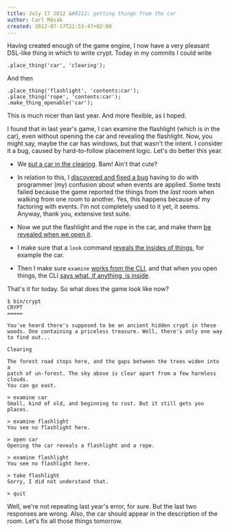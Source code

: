 ```yaml
---
title: July 17 2012 &#8212; getting things from the car
author: Carl Mäsak
created: 2012-07-17T22:53:47+02:00
---
```

Having created enough of the game engine, I now have a very pleasant DSL-like
thing in which to write crypt. Today in my commits I could write

    .place_thing('car', 'clearing');

And then

    .place_thing('flashlight', 'contents:car');
    .place_thing('rope', 'contents:car');
    .make_thing_openable('car');

This is much nicer than last year. And more flexible, as I hoped.

I found that in last year's game, I can examine the flashlight (which is in the
car), even without opening the car and revealing the flashlight. Now, you might
say, maybe the car has windows, but that wasn't the intent. I consider it a
bug, caused by hard-to-follow placement logic. Let's do better this year.

* We [put a car in the
  clearing](https://github.com/masak/crypt/commit/4eab8bbaf4e2163845c9800d7f7a4656b92e6174).
  Bam! Ain't that cute?

* In relation to this, I [discovered and fixed a
  bug](https://github.com/masak/crypt/commit/fd3ee8ce59c858f6ef3972741997a38a3c20d967)
  having to do with programmer (my) confusion about when events are applied. Some tests
  failed because the game reported the things from the *last* room when walking from one
  room to another. Yes, this happens because of my factoring with events. I'm not
  completely used to it yet, it seems. Anyway, thank you, extensive test suite.

* Now we put the flashlight and the rope in the car, and make them [be revealed when
  we open it](https://github.com/masak/crypt/commit/fd3ee8ce59c858f6ef3972741997a38a3c20d967).

* I make sure that a `look` command [reveals the insides of
  things](https://github.com/masak/crypt/commit/ae59ad95036c014d42b1539d0283eb1d18356b46),
  for example the car.

* Then I make sure `examine` [works from the
  CLI](https://github.com/masak/crypt/commit/37e0d351574801f1c95a54aab50602aca02f6238),
  and that when you open things, the CLI [says what, if anything, is
  inside](https://github.com/masak/crypt/commit/afd7967d5792f7fae0e3705594bf4198e98ea525).

That's it for today. So what does the game look like now?

    $ bin/crypt 
    CRYPT
    =====

    You've heard there's supposed to be an ancient hidden crypt in these
    woods. One containing a priceless treasure. Well, there's only one way
    to find out...

    Clearing

    The forest road stops here, and the gaps between the trees widen into a
    patch of un-forest. The sky above is clear apart from a few harmless clouds.
    You can go east.

    > examine car
    Small, kind of old, and beginning to rust. But it still gets you places.

    > examine flashlight
    You see no flashlight here.

    > open car
    Opening the car reveals a flashlight and a rope.

    > examine flashlight
    You see no flashlight here.

    > take flashlight
    Sorry, I did not understand that.

    > quit

Well, we're not repeating last year's error, for sure. But the last two
responses are wrong. Also, the car should appear in the description of the
room. Let's fix all those things tomorrow.
